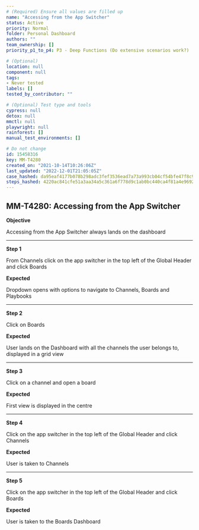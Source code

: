 ```yaml
---
# (Required) Ensure all values are filled up
name: "Accessing from the App Switcher"
status: Active
priority: Normal
folder: Personal Dashboard
authors: ""
team_ownership: []
priority_p1_to_p4: P3 - Deep Functions (Do extensive scenarios work?)

# (Optional)
location: null
component: null
tags:
- Never tested
labels: []
tested_by_contributor: ""

# (Optional) Test type and tools
cypress: null
detox: null
mmctl: null
playwright: null
rainforest: []
manual_test_environments: []

# Do not change
id: 15458316
key: MM-T4280
created_on: "2021-10-14T10:26:06Z"
last_updated: "2022-12-01T21:05:05Z"
case_hashed: da95eaf4177b078b298adc3fef3536ead7a73a993cb04cf54bfe47f8c9f60215744a1f688d319767e826a3def61843c7
steps_hashed: 4220ac841cfe51a3aa34a5c361a6f778d9c1ab0bc440ca4f81a4e9692725683221e121b3853dd9b43c93075e4a78b985
---
```


<!-- (Auto-generated) Based on frontmatter's "key" and "name" -->

## MM-T4280: Accessing from the App Switcher

**Objective**

Accessing from the App Switcher always lands on the dashboard

---

**Step 1**

From Channels click on the app switcher in the top left of the Global Header and click Boards

**Expected**

Dropdown opens with options to navigate to Channels, Boards and Playbooks

---

**Step 2**

Click on Boards

**Expected**

User lands on the Dashboard with all the channels the user belongs to, displayed in a grid view

---

**Step 3**

Click on a channel and open a board

**Expected**

First view is displayed in the centre

---

**Step 4**

Click on the app switcher in the top left of the Global Header and click Channels

**Expected**

User is taken to Channels

---

**Step 5**

Click on the app switcher in the top left of the Global Header and click Boards

**Expected**

User is taken to the Boards Dashboard
